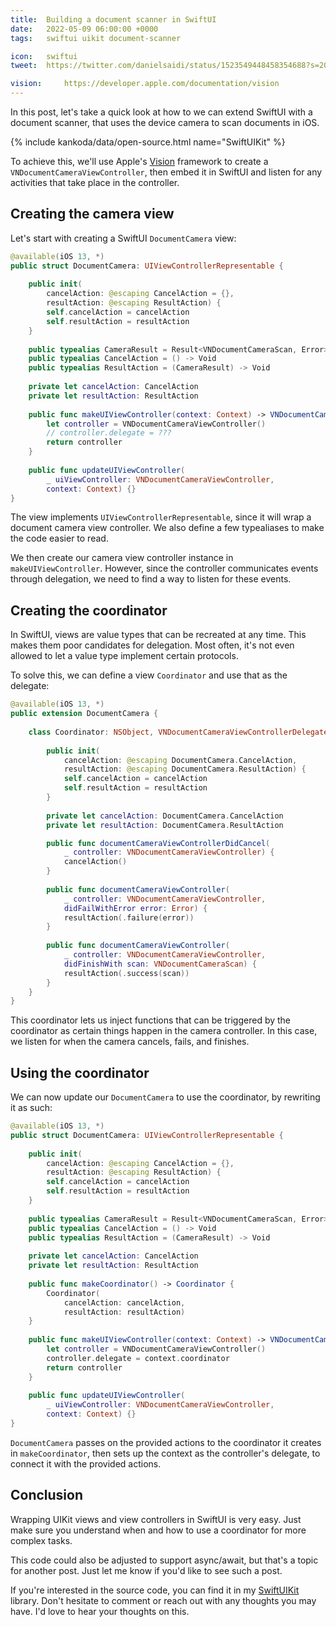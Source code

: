 ```yaml
---
title:  Building a document scanner in SwiftUI
date:   2022-05-09 06:00:00 +0000
tags:   swiftui uikit document-scanner

icon:   swiftui
tweet:  https://twitter.com/danielsaidi/status/1523549448458354688?s=20&t=bGaXlye_gZRmIMHzE1lWGw

vision:     https://developer.apple.com/documentation/vision
---
```


In this post, let's take a quick look at how to we can extend SwiftUI with a document scanner, that uses the device camera to scan documents in iOS.

{% include kankoda/data/open-source.html name="SwiftUIKit" %}

To achieve this, we'll use Apple's [Vision]({{page.vision}}) framework to create a `VNDocumentCameraViewController`, then embed it in SwiftUI and listen for any activities that take place in the controller.


## Creating the camera view

Let's start with creating a SwiftUI `DocumentCamera` view:

```swift
@available(iOS 13, *)
public struct DocumentCamera: UIViewControllerRepresentable {
    
    public init(
        cancelAction: @escaping CancelAction = {},
        resultAction: @escaping ResultAction) {
        self.cancelAction = cancelAction
        self.resultAction = resultAction
    }
    
    public typealias CameraResult = Result<VNDocumentCameraScan, Error>
    public typealias CancelAction = () -> Void
    public typealias ResultAction = (CameraResult) -> Void
    
    private let cancelAction: CancelAction
    private let resultAction: ResultAction
        
    public func makeUIViewController(context: Context) -> VNDocumentCameraViewController {
        let controller = VNDocumentCameraViewController()
        // controller.delegate = ???
        return controller
    }
    
    public func updateUIViewController(
        _ uiViewController: VNDocumentCameraViewController,
        context: Context) {}
}
```

The view implements `UIViewControllerRepresentable`, since it will wrap a document camera view controller. We also define a few typealiases to make the code easier to read.

We then create our camera view controller instance in `makeUIViewController`. However, since the controller communicates events through delegation, we need to find a way to listen for these events.


## Creating the coordinator

In SwiftUI, views are value types that can be recreated at any time. This makes them poor candidates for delegation. Most often, it's not even allowed to let a value type implement certain protocols.

To solve this, we can define a view `Coordinator` and use that as the delegate:

```swift
@available(iOS 13, *)
public extension DocumentCamera {
    
    class Coordinator: NSObject, VNDocumentCameraViewControllerDelegate {
        
        public init(
            cancelAction: @escaping DocumentCamera.CancelAction,
            resultAction: @escaping DocumentCamera.ResultAction) {
            self.cancelAction = cancelAction
            self.resultAction = resultAction
        }
        
        private let cancelAction: DocumentCamera.CancelAction
        private let resultAction: DocumentCamera.ResultAction

        public func documentCameraViewControllerDidCancel(
            _ controller: VNDocumentCameraViewController) {
            cancelAction()
        }
        
        public func documentCameraViewController(
            _ controller: VNDocumentCameraViewController,
            didFailWithError error: Error) {
            resultAction(.failure(error))
        }
        
        public func documentCameraViewController(
            _ controller: VNDocumentCameraViewController,
            didFinishWith scan: VNDocumentCameraScan) {
            resultAction(.success(scan))
        }
    }
}
```

This coordinator lets us inject functions that can be triggered by the coordinator as certain things happen in the camera controller. In this case, we listen for when the camera cancels, fails, and finishes.


## Using the coordinator

We can now update our `DocumentCamera` to use the coordinator, by rewriting it as such:

```swift
@available(iOS 13, *)
public struct DocumentCamera: UIViewControllerRepresentable {
    
    public init(
        cancelAction: @escaping CancelAction = {},
        resultAction: @escaping ResultAction) {
        self.cancelAction = cancelAction
        self.resultAction = resultAction
    }
    
    public typealias CameraResult = Result<VNDocumentCameraScan, Error>
    public typealias CancelAction = () -> Void
    public typealias ResultAction = (CameraResult) -> Void
    
    private let cancelAction: CancelAction
    private let resultAction: ResultAction
        
    public func makeCoordinator() -> Coordinator {
        Coordinator(
            cancelAction: cancelAction,
            resultAction: resultAction)
    }
    
    public func makeUIViewController(context: Context) -> VNDocumentCameraViewController {
        let controller = VNDocumentCameraViewController()
        controller.delegate = context.coordinator
        return controller
    }
    
    public func updateUIViewController(
        _ uiViewController: VNDocumentCameraViewController,
        context: Context) {}
}
```

`DocumentCamera` passes on the provided actions to the coordinator it creates in `makeCoordinator`, then sets up the context as the controller's delegate, to connect it with the provided actions.


## Conclusion

Wrapping UIKit views and view controllers in SwiftUI is very easy. Just make sure you understand when and how to use a coordinator for more complex tasks.

This code could also be adjusted to support async/await, but that's a topic for another post. Just let me know if you'd like to see such a post.

If you're interested in the source code, you can find it in my [SwiftUIKit]({{project.url}}) library. Don't hesitate to comment or reach out with any thoughts you may have. I'd love to hear your thoughts on this.
